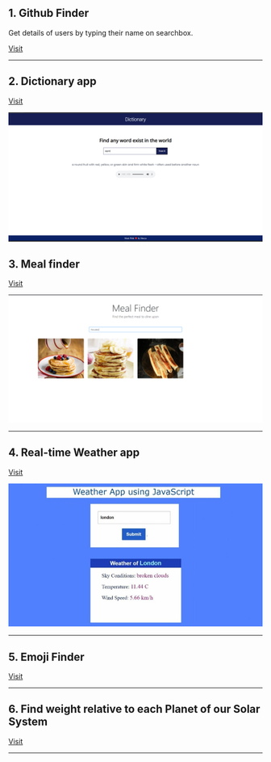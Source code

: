 


## 1. Github Finder 


Get details of users by typing their name on searchbox.

<a href="https://amanmishra11.github.io/js-projects/github_user_search/">Visit</a>



<hr>

## 2. Dictionary app 

<a href="https://amanmishra11.github.io/js-projects/dictionary/">Visit</a>

![](./image/dictionary.png)



## 3. Meal finder 

<a href="https://amanmishra11.github.io/js-projects/find_food/food.html">Visit</a>

![](./image/meal-finder.png)



<hr>

## 4. Real-time Weather app

<a href="https://amanmishra11.github.io/js-projects/weather_app/">Visit</a>

![](./image/weather.jpg)




<hr>

## 5. Emoji Finder


<a href="https://amanmishra11.github.io/js-projects/emoji/">Visit</a>




<hr>

## 6. Find weight relative to each Planet of our Solar System


<a href="https://amanmishra11.github.io/js-projects/solar_system/">Visit</a>




<hr>









